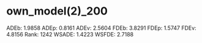 # own_model(2)_200

ADEb: 1.9858
ADEp: 0.8161
ADEv: 2.5604
FDEb: 3.8291
FDEp: 1.5747
FDEv: 4.8156
Rank: 1242
WSADE: 1.4223
WSFDE: 2.7188